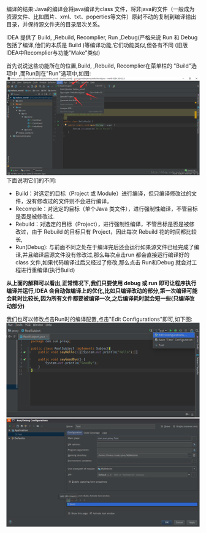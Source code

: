 编译的结果:Java的编译会将java编译为class 文件，将非java的文件（一般成为资源文件、比如图片、xml、txt、poperties等文件）原封不动的复制到编译输出目录，并保持源文件夹的目录层次关系。  

IDEA 提供了 Build, ,Rebuild, Recomplier, Run ,Debug(严格来说 Run 和 Debug包括了编译,他们的本质是 Build )等编译功能,它们功能类似,但各有不同
(旧版IDEA中Recomplier与功能"Make"类似)  

首先说说这些功能所在的位置,Build, ,Rebuild, Recomplier在菜单栏的 "Build"选项中 ,而Run则在"Run"选项中,如图:   
![](img/Build.png)  
下面说明它们的不同:  
* Build：对选定的目标（Project 或 Module）进行编译，但只编译修改过的文件，没有修改过的文件则不会进行编译。
* Recompile：对选定的目标（单个Java 类文件），进行强制性编译，不管目标是否是被修改过. 
* Rebuild：对选定的目标（Project），进行强制性编译，不管目标是否是被修改过，由于 Rebuild 的目标只有 Project，因此每次 Rebuild 花的时间都比较长,  
* Run(Debug): 与前面不同之处在于编译完后还会运行如果源文件已经完成了编译,并且编译后源文件没有修改过,那么每次点击run 都会直接运行编译好的 class 文件,如果代码编译过后又经过了修改,那么点击 Run和Debug 就会对工程进行重编译(执行Build)  

**从上面的解释可以看出,正常情况下,我们只要使用 debug 或 run 即可让程序执行编译并运行,IDEA 会自动做编译上的优化,比如只编译改动的部分,第一次编译可能会耗时比较长,因为所有文件都要被编译一次,之后编译耗时就会短一些(只编译改动部分)**  

我们也可以修改点击Run时的编译配置,点击"Edit Configurations"即可,如下图:  
![](img/EditConfig.png)  
![](img/EditConfig2.png)

